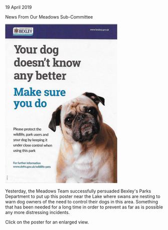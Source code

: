 19 April 2019

News From Our Meadows Sub-Committee

[](http://www.northcrayresidents.org.uk/posters/poster270.pdf)

![Image](images/nm0748_1.gif)

Yesterday, the Meadows Team successfully persuaded Bexley's Parks Department to put up this poster near the Lake where swans are nesting to warn dog owners of the need to control their dogs in this area. Something that has been needed for a long time in order to prevent as far as is possible any more distressing incidents.

Click on the poster for an enlarged view.
